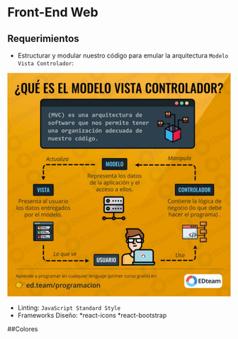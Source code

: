 # Front-End Web

## Requerimientos

- Estructurar y modular nuestro código para emular la arquitectura `Modelo Vista Controlador`:

<p align="center">
  <img width="600" src="./readme/mvc.jpg" />
</p>


- Linting: `JavaScript Standard Style`
- Frameworks Diseño:
*react-icons
*react-bootstrap

##Colores
